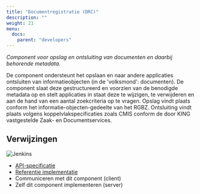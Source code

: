 ```yaml
---
title: "Documentregistratie (DRC)"
description: ""
weight: 21
menu:
  docs:
    parent: "developers"
---
```


*Component voor opslag en ontsluiting van documenten en daarbij behorende metadata.*

De component ondersteunt het opslaan en naar andere applicaties ontsluiten van informatieobjecten (in de 'volksmond': documenten). De component slaat deze gestructureerd en voorzien van de benodigde metadata op en stelt applicaties in staat deze te wijzigen, te verwijderen en aan de hand van een aantal zoekcriteria op te vragen. Opslag vindt plaats conform het informatie-objecten-gedeelte van het RGBZ. Ontsluiting vindt plaats volgens koppelvlakspecificaties zoals CMIS conform de door KING vastgestelde Zaak- en Documentservices.

## Verwijzingen

![Jenkins][jenkins]

* [API-specificatie](https://ref.tst.vng.cloud/drc/api/v1/schema/)
* [Referentie implementatie](https://github.com/VNG-Realisatie/gemma-documentregistratiecomponent)
* Communiceren met dit component (client)
* Zelf dit component implementeren (server)

[jenkins]: https://jenkins.nlx.io/buildStatus/icon?job=gemma-documentregistratiecomponent-stable
